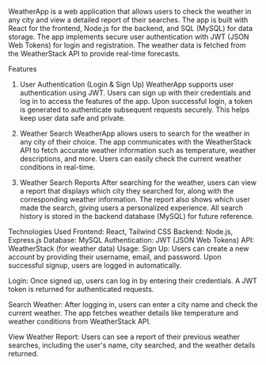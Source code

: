 
WeatherApp is a web application that allows users to check the weather in any city and view a detailed report of their searches. The app is built with React for the frontend, Node.js for the backend, and SQL (MySQL) for data storage. The app implements secure user authentication with JWT (JSON Web Tokens) for login and registration. The weather data is fetched from the WeatherStack API to provide real-time forecasts.

Features
1. User Authentication (Login & Sign Up)
WeatherApp supports user authentication using JWT. Users can sign up with their credentials and log in to access the features of the app. Upon successful login, a token is generated to authenticate subsequent requests securely. This helps keep user data safe and private.

2. Weather Search
WeatherApp allows users to search for the weather in any city of their choice. The app communicates with the WeatherStack API to fetch accurate weather information such as temperature, weather descriptions, and more. Users can easily check the current weather conditions in real-time.

3. Weather Search Reports
After searching for the weather, users can view a report that displays which city they searched for, along with the corresponding weather information. The report also shows which user made the search, giving users a personalized experience. All search history is stored in the backend database (MySQL) for future reference.

Technologies Used
Frontend: React, Tailwind CSS
Backend: Node.js, Express.js
Database: MySQL
Authentication: JWT (JSON Web Tokens)
API: WeatherStack (for weather data)
Usage:
Sign Up: Users can create a new account by providing their username, email, and password. Upon successful signup, users are logged in automatically.

Login: Once signed up, users can log in by entering their credentials. A JWT token is returned for authenticated requests.

Search Weather: After logging in, users can enter a city name and check the current weather. The app fetches weather details like temperature and weather conditions from WeatherStack API.

View Weather Report: Users can see a report of their previous weather searches, including the user's name, city searched, and the weather details returned.
